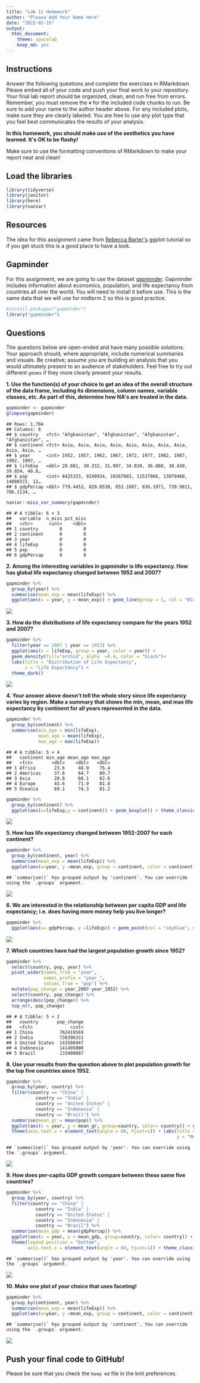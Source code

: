 ```yaml
---
title: "Lab 11 Homework"
author: "Please Add Your Name Here"
date: "2022-02-15"
output:
  html_document: 
    theme: spacelab
    keep_md: yes
---
```




## Instructions
Answer the following questions and complete the exercises in RMarkdown. Please embed all of your code and push your final work to your repository. Your final lab report should be organized, clean, and run free from errors. Remember, you must remove the `#` for the included code chunks to run. Be sure to add your name to the author header above. For any included plots, make sure they are clearly labeled. You are free to use any plot type that you feel best communicates the results of your analysis.  

**In this homework, you should make use of the aesthetics you have learned. It's OK to be flashy!**

Make sure to use the formatting conventions of RMarkdown to make your report neat and clean!  

## Load the libraries

```r
library(tidyverse)
library(janitor)
library(here)
library(naniar)
```

## Resources
The idea for this assignment came from [Rebecca Barter's](http://www.rebeccabarter.com/blog/2017-11-17-ggplot2_tutorial/) ggplot tutorial so if you get stuck this is a good place to have a look.  

## Gapminder
For this assignment, we are going to use the dataset [gapminder](https://cran.r-project.org/web/packages/gapminder/index.html). Gapminder includes information about economics, population, and life expectancy from countries all over the world. You will need to install it before use. This is the same data that we will use for midterm 2 so this is good practice.

```r
#install.packages("gapminder")
library("gapminder")
```

## Questions
The questions below are open-ended and have many possible solutions. Your approach should, where appropriate, include numerical summaries and visuals. Be creative; assume you are building an analysis that you would ultimately present to an audience of stakeholders. Feel free to try out different `geoms` if they more clearly present your results.  

**1. Use the function(s) of your choice to get an idea of the overall structure of the data frame, including its dimensions, column names, variable classes, etc. As part of this, determine how NA's are treated in the data.**  


```r
gapminder <- gapminder
glimpse(gapminder)
```

```
## Rows: 1,704
## Columns: 6
## $ country   <fct> "Afghanistan", "Afghanistan", "Afghanistan", "Afghanistan", …
## $ continent <fct> Asia, Asia, Asia, Asia, Asia, Asia, Asia, Asia, Asia, Asia, …
## $ year      <int> 1952, 1957, 1962, 1967, 1972, 1977, 1982, 1987, 1992, 1997, …
## $ lifeExp   <dbl> 28.801, 30.332, 31.997, 34.020, 36.088, 38.438, 39.854, 40.8…
## $ pop       <int> 8425333, 9240934, 10267083, 11537966, 13079460, 14880372, 12…
## $ gdpPercap <dbl> 779.4453, 820.8530, 853.1007, 836.1971, 739.9811, 786.1134, …
```


```r
naniar::miss_var_summary(gapminder)
```

```
## # A tibble: 6 × 3
##   variable  n_miss pct_miss
##   <chr>      <int>    <dbl>
## 1 country        0        0
## 2 continent      0        0
## 3 year           0        0
## 4 lifeExp        0        0
## 5 pop            0        0
## 6 gdpPercap      0        0
```


**2. Among the interesting variables in gapminder is life expectancy. How has global life expectancy changed between 1952 and 2007?**


```r
gapminder %>%
  group_by(year) %>%
  summarise(mean_exp = mean(lifeExp)) %>%
  ggplot(aes(x = year, y = mean_exp)) + geom_line(group = 1, col = "Blue") + theme_classic() + labs(title = "Life Expecactancy over Time", x="Time (Years)", y = "Mean Exepected Life")
```

![](lab11_hw_files/figure-html/unnamed-chunk-5-1.png)<!-- -->


**3. How do the distributions of life expectancy compare for the years 1952 and 2007?**


```r
gapminder %>%
  filter(year == 2007 | year == 1952) %>%
  ggplot(aes(x = lifeExp, group = year, color = year)) +
  geom_density(fill="orchid", alpha  =0.4, color = "black")+
  labs(title = "Distribution of Life Expectancy",
       x = "Life Expectancy") +
  theme_dark()
```

![](lab11_hw_files/figure-html/unnamed-chunk-6-1.png)<!-- -->


**4. Your answer above doesn't tell the whole story since life expectancy varies by region. Make a summary that shows the min, mean, and max life expectancy by continent for all years represented in the data.**


```r
gapminder %>%
  group_by(continent) %>%
  summarise(min_age = min(lifeExp),
            mean_age = mean(lifeExp),
            max_age = max(lifeExp))
```

```
## # A tibble: 5 × 4
##   continent min_age mean_age max_age
##   <fct>       <dbl>    <dbl>   <dbl>
## 1 Africa       23.6     48.9    76.4
## 2 Americas     37.6     64.7    80.7
## 3 Asia         28.8     60.1    82.6
## 4 Europe       43.6     71.9    81.8
## 5 Oceania      69.1     74.3    81.2
```


```r
gapminder %>%
  group_by(continent) %>%
  ggplot(aes(x=lifeExp,y = continent)) + geom_boxplot() + theme_classic() + labs(title = "Boxplot of Life Expectancy")
```

![](lab11_hw_files/figure-html/unnamed-chunk-8-1.png)<!-- -->


**5. How has life expectancy changed between 1952-2007 for each continent?**


```r
gapminder %>%
  group_by(continent, year) %>%
  summarise(mean_exp = mean(lifeExp)) %>%
  ggplot(aes(x=year, y =mean_exp, group = continent, color = continent)) + geom_line() + theme_classic() + theme(axis.text.x = element_text(angle = 60, hjust=1))
```

```
## `summarise()` has grouped output by 'continent'. You can override using the `.groups` argument.
```

![](lab11_hw_files/figure-html/unnamed-chunk-9-1.png)<!-- -->


**6. We are interested in the relationship between per capita GDP and life expectancy; i.e. does having more money help you live longer?**


```r
gapminder %>%
  ggplot(aes(x= gdpPercap, y =lifeExp)) + geom_point(col = "skyblue", na.rm = T) + scale_x_log10() + theme_minimal()
```

![](lab11_hw_files/figure-html/unnamed-chunk-10-1.png)<!-- -->


**7. Which countries have had the largest population growth since 1952?**


```r
gapminder %>%
  select(country, pop, year) %>%
  pivot_wider(names_from = "year",
              names_prefix = "year_",
              values_from = "pop") %>%
  mutate(pop_change = year_2007-year_1952) %>%
  select(country, pop_change) %>%
  arrange(desc(pop_change)) %>%
  top_n(5, pop_change)
```

```
## # A tibble: 5 × 2
##   country       pop_change
##   <fct>              <int>
## 1 China          762419569
## 2 India          738396331
## 3 United States  143586947
## 4 Indonesia      141495000
## 5 Brazil         133408087
```



**8. Use your results from the question above to plot population growth for the top five countries since 1952.**


```r
gapminder %>%
  group_by(year, country) %>%
  filter(country == "China" |
           country == "India" | 
           country == "United States" |
           country == "Indonesia" | 
           country == "Brazil") %>%
  summarise(mean_gr = mean(pop)) %>%
  ggplot(aes(x = year, y = mean_gr, group=country, color= country)) + geom_line() +
  theme(axis.text.x = element_text(angle = 60, hjust=1)) + labs(title = "Population Growth of Fastest 5 Countries", 
                                                                y = "Mean Population Growth") + theme_classic()
```

```
## `summarise()` has grouped output by 'year'. You can override using the `.groups` argument.
```

![](lab11_hw_files/figure-html/unnamed-chunk-12-1.png)<!-- -->



**9. How does per-capita GDP growth compare between these same five countries?**


```r
gapminder %>%
  group_by(year, country) %>%
  filter(country == "China" |
           country == "India" | 
           country == "United States" |
           country == "Indonesia" | 
           country == "Brazil") %>%
  summarise(mean_gdp = mean(gdpPercap)) %>%
  ggplot(aes(x = year, y = mean_gdp, group=country, color= country)) + geom_line() +
  theme(legend.position = "bottom",
        axis.text.x = element_text(angle = 60, hjust=1)) + theme_classic() + labs(y = "Mean GDPbyCap Growth")
```

```
## `summarise()` has grouped output by 'year'. You can override using the `.groups` argument.
```

![](lab11_hw_files/figure-html/unnamed-chunk-13-1.png)<!-- -->


**10. Make one plot of your choice that uses faceting!**


```r
gapminder %>%
  group_by(continent, year) %>%
  summarise(mean_exp = mean(lifeExp)) %>%
  ggplot(aes(x=year, y =mean_exp, group = continent, color = continent)) + geom_line() +   facet_wrap(~continent, ncol=2) +   theme(axis.text.x = element_text(angle = 60, hjust = 1)) +labs(title = "Life Expectancy by Continent")
```

```
## `summarise()` has grouped output by 'continent'. You can override using the `.groups` argument.
```

![](lab11_hw_files/figure-html/unnamed-chunk-14-1.png)<!-- -->


## Push your final code to GitHub!
Please be sure that you check the `keep md` file in the knit preferences. 
